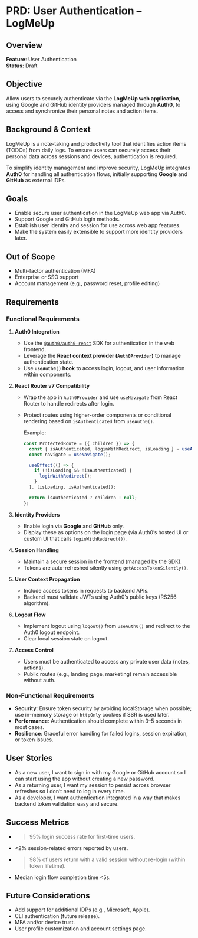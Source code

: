 # PRD: User Authentication – LogMeUp

## Overview

**Feature**: User Authentication  
**Status**: Draft  

## Objective

Allow users to securely authenticate via the **LogMeUp web application**, using Google and GitHub identity providers managed through **Auth0**, to access and synchronize their personal notes and action items.

## Background & Context

LogMeUp is a note-taking and productivity tool that identifies action items (TODOs) from daily logs. To ensure users can securely access their personal data across sessions and devices, authentication is required.

To simplify identity management and improve security, LogMeUp integrates **Auth0** for handling all authentication flows, initially supporting **Google** and **GitHub** as external IDPs.

## Goals

- Enable secure user authentication in the LogMeUp web app via Auth0.
- Support Google and GitHub login methods.
- Establish user identity and session for use across web app features.
- Make the system easily extensible to support more identity providers later.

## Out of Scope

- Multi-factor authentication (MFA)
- Enterprise or SSO support
- Account management (e.g., password reset, profile editing)

## Requirements

### Functional Requirements

1. **Auth0 Integration**
   - Use the [`@auth0/auth0-react`](https://www.npmjs.com/package/@auth0/auth0-react) SDK for authentication in the web frontend.
   - Leverage the **React context provider (`Auth0Provider`)** to manage authentication state.
   - Use **`useAuth0()` hook** to access login, logout, and user information within components.

2. **React Router v7 Compatibility**
   - Wrap the app in `Auth0Provider` and use `useNavigate` from React Router to handle redirects after login.
   - Protect routes using higher-order components or conditional rendering based on `isAuthenticated` from `useAuth0()`.

     Example:
     ```jsx
     const ProtectedRoute = ({ children }) => {
       const { isAuthenticated, loginWithRedirect, isLoading } = useAuth0();
       const navigate = useNavigate();

       useEffect(() => {
         if (!isLoading && !isAuthenticated) {
           loginWithRedirect();
         }
       }, [isLoading, isAuthenticated]);

       return isAuthenticated ? children : null;
     };
     ```

3. **Identity Providers**
   - Enable login via **Google** and **GitHub** only.
   - Display these as options on the login page (via Auth0’s hosted UI or custom UI that calls `loginWithRedirect()`).

4. **Session Handling**
   - Maintain a secure session in the frontend (managed by the SDK).
   - Tokens are auto-refreshed silently using `getAccessTokenSilently()`.

5. **User Context Propagation**
   - Include access tokens in requests to backend APIs.
   - Backend must validate JWTs using Auth0’s public keys (RS256 algorithm).

6. **Logout Flow**
   - Implement logout using `logout()` from `useAuth0()` and redirect to the Auth0 logout endpoint.
   - Clear local session state on logout.

7. **Access Control**
   - Users must be authenticated to access any private user data (notes, actions).
   - Public routes (e.g., landing page, marketing) remain accessible without auth.

### Non-Functional Requirements

- **Security**: Ensure token security by avoiding localStorage when possible; use in-memory storage or `httpOnly` cookies if SSR is used later.
- **Performance**: Authentication should complete within 3–5 seconds in most cases.
- **Resilience**: Graceful error handling for failed logins, session expiration, or token issues.

## User Stories

- As a new user, I want to sign in with my Google or GitHub account so I can start using the app without creating a new password.
- As a returning user, I want my session to persist across browser refreshes so I don’t need to log in every time.
- As a developer, I want authentication integrated in a way that makes backend token validation easy and secure.

## Success Metrics

- >95% login success rate for first-time users.
- <2% session-related errors reported by users.
- >98% of users return with a valid session without re-login (within token lifetime).
- Median login flow completion time <5s.

## Future Considerations

- Add support for additional IDPs (e.g., Microsoft, Apple).
- CLI authentication (future release).
- MFA and/or device trust.
- User profile customization and account settings page.